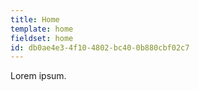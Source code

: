 ```yaml
---
title: Home
template: home
fieldset: home
id: db0ae4e3-4f10-4802-bc40-0b880cbf02c7
---
```

Lorem ipsum.
